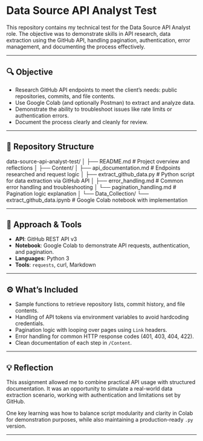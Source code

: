 # Data Source API Analyst Test

This repository contains my technical test for the Data Source API Analyst role. The objective was to demonstrate skills in API research, data extraction using the GitHub API, handling pagination, authentication, error management, and documenting the process effectively.

---

## 🔍 Objective

- Research GitHub API endpoints to meet the client’s needs: public repositories, commits, and file contents.
- Use Google Colab (and optionally Postman) to extract and analyze data.
- Demonstrate the ability to troubleshoot issues like rate limits or authentication errors.
- Document the process clearly and cleanly for review.

---

## 🧱 Repository Structure

data-source-api-analyst-test/
│
├── README.md # Project overview and reflections
│
├── Content/
│ ├── api_documentation.md # Endpoints researched and request logic
│ ├── extract_github_data.py # Python script for data extraction via GitHub API
│ ├── error_handling.md # Common error handling and troubleshooting
│ └── pagination_handling.md # Pagination logic explanation
│
└── Data_Collection/
└── extract_github_data.ipynb # Google Colab notebook with implementation

---

## 🚀 Approach & Tools

- **API**: GitHub REST API v3
- **Notebook**: Google Colab to demonstrate API requests, authentication, and pagination.
- **Languages**: Python 3
- **Tools**: `requests`, curl, Markdown

---

## ⚙️ What’s Included

- Sample functions to retrieve repository lists, commit history, and file contents.
- Handling of API tokens via environment variables to avoid hardcoding credentials.
- Pagination logic with looping over pages using `Link` headers.
- Error handling for common HTTP response codes (401, 403, 404, 422).
- Clean documentation of each step in `/Content`.

---

## 💡 Reflection

This assignment allowed me to combine practical API usage with structured documentation. It was an opportunity to simulate a real-world data extraction scenario, working with authentication and limitations set by GitHub.

One key learning was how to balance script modularity and clarity in Colab for demonstration purposes, while also maintaining a production-ready `.py` version.

---
